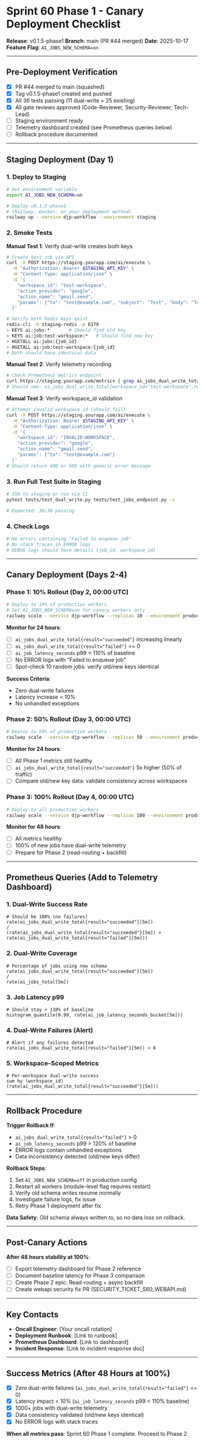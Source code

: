 # Sprint 60 Phase 1 - Canary Deployment Checklist

**Release**: v0.1.5-phase1
**Branch**: main (PR #44 merged)
**Date**: 2025-10-17
**Feature Flag**: `AI_JOBS_NEW_SCHEMA=on`

---

## Pre-Deployment Verification

- [x] PR #44 merged to main (squashed)
- [x] Tag v0.1.5-phase1 created and pushed
- [x] All 36 tests passing (11 dual-write + 25 existing)
- [x] All gate reviews approved (Code-Reviewer, Security-Reviewer, Tech-Lead)
- [ ] Staging environment ready
- [ ] Telemetry dashboard created (see Prometheus queries below)
- [ ] Rollback procedure documented

---

## Staging Deployment (Day 1)

### 1. Deploy to Staging

```bash
# Set environment variable
export AI_JOBS_NEW_SCHEMA=on

# Deploy v0.1.5-phase1
# (Railway, Docker, or your deployment method)
railway up --service djp-workflow --environment staging
```

### 2. Smoke Tests

**Manual Test 1**: Verify dual-write creates both keys
```bash
# Create test job via API
curl -X POST https://staging.yourapp.com/ai/execute \
  -H "Authorization: Bearer $STAGING_API_KEY" \
  -H "Content-Type: application/json" \
  -d '{
    "workspace_id": "test-workspace",
    "action_provider": "google",
    "action_name": "gmail.send",
    "params": {"to": "test@example.com", "subject": "Test", "body": "Test"}
  }'

# Verify both Redis keys exist
redis-cli -h staging-redis -p 6379
> KEYS ai:jobs:*       # Should find old key
> KEYS ai:job:test-workspace:*   # Should find new key
> HGETALL ai:jobs:{job_id}
> HGETALL ai:job:test-workspace:{job_id}
# Both should have identical data
```

**Manual Test 2**: Verify telemetry recording
```bash
# Check Prometheus metrics endpoint
curl https://staging.yourapp.com/metrics | grep ai_jobs_dual_write_total
# Should see: ai_jobs_dual_write_total{workspace_id="test-workspace",result="succeeded"} 1
```

**Manual Test 3**: Verify workspace_id validation
```bash
# Attempt invalid workspace_id (should fail)
curl -X POST https://staging.yourapp.com/ai/execute \
  -H "Authorization: Bearer $STAGING_API_KEY" \
  -H "Content-Type: application/json" \
  -d '{
    "workspace_id": "INVALID:WORKSPACE",
    "action_provider": "google",
    "action_name": "gmail.send",
    "params": {"to": "test@example.com"}
  }'
# Should return 400 or 500 with generic error message
```

### 3. Run Full Test Suite in Staging

```bash
# SSH to staging or run via CI
pytest tests/test_dual_write.py tests/test_jobs_endpoint.py -v

# Expected: 36/36 passing
```

### 4. Check Logs

```bash
# No errors containing "Failed to enqueue job"
# No stack traces in ERROR logs
# DEBUG logs should have details (job_id, workspace_id)
```

---

## Canary Deployment (Days 2-4)

### Phase 1: 10% Rollout (Day 2, 00:00 UTC)

```bash
# Deploy to 10% of production workers
# Set AI_JOBS_NEW_SCHEMA=on for canary workers only
railway scale --service djp-workflow --replicas 10 --environment production-canary
```

**Monitor for 24 hours**:
- [ ] `ai_jobs_dual_write_total{result="succeeded"}` increasing linearly
- [ ] `ai_jobs_dual_write_total{result="failed"}` == 0
- [ ] `ai_job_latency_seconds` p99 < 110% of baseline
- [ ] No ERROR logs with "Failed to enqueue job"
- [ ] Spot-check 10 random jobs: verify old/new keys identical

**Success Criteria**:
- Zero dual-write failures
- Latency increase < 10%
- No unhandled exceptions

### Phase 2: 50% Rollout (Day 3, 00:00 UTC)

```bash
# Deploy to 50% of production workers
railway scale --service djp-workflow --replicas 50 --environment production
```

**Monitor for 24 hours**:
- [ ] All Phase 1 metrics still healthy
- [ ] `ai_jobs_dual_write_total{result="succeeded"}` 5x higher (50% of traffic)
- [ ] Compare old/new key data: validate consistency across workspaces

### Phase 3: 100% Rollout (Day 4, 00:00 UTC)

```bash
# Deploy to all production workers
railway scale --service djp-workflow --replicas 100 --environment production
```

**Monitor for 48 hours**:
- [ ] All metrics healthy
- [ ] 100% of new jobs have dual-write telemetry
- [ ] Prepare for Phase 2 (read-routing + backfill)

---

## Prometheus Queries (Add to Telemetry Dashboard)

### 1. Dual-Write Success Rate

```promql
# Should be 100% (no failures)
rate(ai_jobs_dual_write_total{result="succeeded"}[5m])
/
(rate(ai_jobs_dual_write_total{result="succeeded"}[5m]) + rate(ai_jobs_dual_write_total{result="failed"}[5m]))
```

### 2. Dual-Write Coverage

```promql
# Percentage of jobs using new schema
rate(ai_jobs_dual_write_total{result="succeeded"}[5m])
/
rate(ai_jobs_total[5m])
```

### 3. Job Latency p99

```promql
# Should stay < 110% of baseline
histogram_quantile(0.99, rate(ai_job_latency_seconds_bucket[5m]))
```

### 4. Dual-Write Failures (Alert)

```promql
# Alert if any failures detected
rate(ai_jobs_dual_write_total{result="failed"}[5m]) > 0
```

### 5. Workspace-Scoped Metrics

```promql
# Per-workspace dual-write success
sum by (workspace_id) (rate(ai_jobs_dual_write_total{result="succeeded"}[5m]))
```

---

## Rollback Procedure

**Trigger Rollback If**:
- `ai_jobs_dual_write_total{result="failed"}` > 0
- `ai_job_latency_seconds` p99 > 120% of baseline
- ERROR logs contain unhandled exceptions
- Data inconsistency detected (old/new keys differ)

**Rollback Steps**:
1. Set `AI_JOBS_NEW_SCHEMA=off` in production config
2. Restart all workers (module-level flag requires restart)
3. Verify old schema writes resume normally
4. Investigate failure logs, fix issue
5. Retry Phase 1 deployment after fix

**Data Safety**: Old schema always written to, so no data loss on rollback.

---

## Post-Canary Actions

**After 48 hours stability at 100%**:
- [ ] Export telemetry dashboard for Phase 2 reference
- [ ] Document baseline latency for Phase 3 comparison
- [ ] Create Phase 2 epic: Read-routing + async backfill
- [ ] Create webapi security fix PR (SECURITY_TICKET_S60_WEBAPI.md)

---

## Key Contacts

- **Oncall Engineer**: [Your oncall rotation]
- **Deployment Runbook**: [Link to runbook]
- **Prometheus Dashboard**: [Link to dashboard]
- **Incident Response**: [Link to incident response doc]

---

## Success Metrics (After 48 Hours at 100%)

- [x] Zero dual-write failures (`ai_jobs_dual_write_total{result="failed"}` == 0)
- [x] Latency impact < 10% (`ai_job_latency_seconds` p99 < 110% baseline)
- [x] 1000+ jobs with dual-write telemetry
- [x] Data consistency validated (old/new keys identical)
- [x] No ERROR logs with stack traces

**When all metrics pass**: Sprint 60 Phase 1 complete. Proceed to Phase 2.
